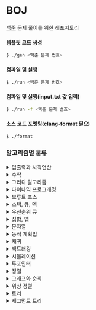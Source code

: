 # BOJ
[백준](https://www.acmicpc.net/) 문제 풀이를 위한 레포지토리

#### 템플릿 코드 생성

```bash
$ ./gen <백준 문제 번호>
```

#### 컴파일 및 실행
```bash
$ ./run <백준 문제 번호>
```

#### 컴파일 및 실행(input.txt 값 입력)
```bash
$ ./run -f <백준 문제 번호>
```

#### 소스 코드 포멧팅(clang-format 필요)
```bash
$ ./format
```

### 알고리즘별 분류
<details>
<summary>입출력과 사칙연산</summary>
<div markdown="1">

- [BOJ 30802: 웰컴 키트](./30802/main.cpp)
- [BOJ 31403: A + B - C](./31403/main.cpp)

</div>
</details>

<details>
<summary>수학</summary>
<div markdown="1">

- [BOJ 28702: FizzBuzz](./28702/main.cpp)

</div>
</details>

<details>
<summary>그리디 알고리즘</summary>
<div markdown="1">

- 준비 중

</div>
</details>

<details>
<summary>다이나믹 프로그래밍</summary>
<div markdown="1">

- [BOJ 2579: 계단 오르기](./2579/main.cpp)

</div>
</details>

<details>
<summary>브루트 포스</summary>
<div markdown="1">

- 준비 중

</div>
</details>

<details>
<summary>스택, 큐, 덱</summary>
<div markdown="1">

- [BOJ 1158: 요세푸스 문제](./1158/main.cpp)

</div>
</details>

<details>
<summary>우선순위 큐</summary>
<div markdown="1">

- 준비 중

</div>
</details>

<details>
<summary>집합, 맵</summary>
<div markdown="1">

- 준비 중

</div>
</details>

<details>
<summary>문자열</summary>
<div markdown="1">

- 준비 중

</div>
</details>

<details>
<summary>동적 계획법</summary>
<div markdown="1">

- 준비 중

</div>
</details>

<details>
<summary>재귀</summary>
<div markdown="1">

- [BOJ 2447: 별 찍기 - 10](./2447/main.cpp)
- [BOJ 4779: 칸토어 집합](./4779/main.cpp)
- [BOJ 24060: 알고리즘 수업 - 병합 정렬 1](./24060/main.cpp)

</div>
</details>

<details>
<summary>백트래킹</summary>
<div markdown="1">

- 준비 중

</div>
</details>

<details>
<summary>시뮬레이션</summary>
<div markdown="1">

- 준비 중

</div>
</details>

<details>
<summary>투포인터</summary>
<div markdown="1">

- 준비 중

</div>
</details>

<details>
<summary>정렬</summary>
<div markdown="1">

- [BOJ 18870: 좌표 압축](./18870/main.cpp) / [#1](./18870_1/main.cpp)

</div>
</details>

<details>
<summary>그래프와 순회</summary>
<div markdown="1">

- 준비 중

</div>
</details>

<details>
<summary>위상 정렬</summary>
<div markdown="1">

- 준비 중

</div>
</details>

<details>
<summary>트리</summary>
<div markdown="1">

- 준비 중

</div>
</details>

<details>
<summary>세그먼트 트리</summary>
<div markdown="1">

- [BOJ 1168: 요세푸스 문제 2](./1168/main.cpp)
- [BOJ 1275: 커피숍2](./1275/main.cpp)
- [BOJ 1306: 달려라 홍준](./1306/main.cpp)
- [BOJ 1321: 군인](./1321/main.cpp)
- [BOJ 1395: 스위치](./1395/main.cpp)
- [BOJ 1517: 버블 소트](./1517/main.cpp)
- [BOJ 1849: 순열](./1849/main.cpp)
- [BOJ 2042: 구간 합 구하기](./2042/main.cpp)
- [BOJ 2243: 사탕상자](./2243/main.cpp)
- [BOJ 2268: 수들의 합 7](./2268/main.cpp)
- [BOJ 2357: 최솟값과 최댓값](./2357/main.cpp)
- [BOJ 2517: 달리기](./2517/main.cpp)
- [BOJ 3653: 영화 수집](./3653/main.cpp)
- [BOJ 9345: 디지털 비디오 디스크(DVDs)](./9345/main.cpp)
- [BOJ 10868: 최솟값](./10868/main.cpp)
- [BOJ 10999: 구간 합 구하기 2](./10999/main.cpp)
- [BOJ 11505: 구간 곱 구하기](./11505/main.cpp)
- [BOJ 12837: 가계부 (Hard)](./12837/main.cpp)
- [BOJ 12844: XOR](./12844/main.cpp)
- [BOJ 12899: 데이터 구조](./12899/main.cpp)
- [BOJ 13537: 수열과 쿼리 1](./13537/main.cpp)
- [BOJ 13544: 수열과 쿼리 3](./13544/main.cpp)
- [BOJ 14245: XOR](./14245/main.cpp)
- [BOJ 14427: 수열과 쿼리 15](./14427/main.cpp)
- [BOJ 14428: 수열과 쿼리 16](./14428/main.cpp)
- [BOJ 14438: 수열과 쿼리 17](./14438/main.cpp)
- [BOJ 16975: 수열과 쿼리 21](./16975/main.cpp)
- [BOJ 16978: 수열과 쿼리 22](./16978/main.cpp)
- [BOJ 18436: 수열과 쿼리 37](./18436/main.cpp)

</div>
</details>